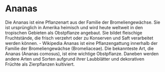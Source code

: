 # Ananas
Die Ananas ist eine Pflanzenart aus der Familie der Bromeliengewächse. 
Sie ist ursprünglich in Amerika heimisch und wird heute weltweit in den tropischen Gebieten als Obstpflanze angebaut. 
Sie bildet fleischige Fruchtstände, die frisch verzehrt oder zu Konserven und Saft verarbeitet werden können. - Wikipedia
Ananas ist eine Pflanzengattung innerhalb der Familie der Bromeliengewächse (Bromeliaceae).
Die bekannteste Art, die Ananas (Ananas comosus), ist eine wichtige Obstpflanze.
Daneben werden andere Arten und Sorten aufgrund ihrer Laubblätter und dekorativen Früchte als Zierpflanzen kultiviert.
